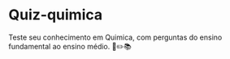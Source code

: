 # Quiz-quimica

Teste seu conhecimento em Quimica, com perguntas do ensino fundamental ao ensino médio.
🧪✏️📚
